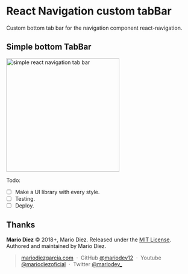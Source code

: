 # React Navigation custom tabBar

Custom bottom tab bar for the navigation component react-navigation.

## Simple bottom TabBar

<img src="https://i.imgur.com/tXijy0q.png" alt="simple react navigation tab bar" width="300"/>

Todo: 

- [ ] Make a UI library with every style.
- [ ] Testing.
- [ ] Deploy.

Thanks
------

**Mario Diez** © 2018+, Mario Diez. Released under the [MIT License].<br>
Authored and maintained by Mario Diez.

> [mariodiezgarcia.com](http://www.mariodiezgarcia.com) &nbsp;&middot;&nbsp;
> GitHub [@mariodev12](https://github.com/mariodev12) &nbsp;&middot;&nbsp;
> Youtube [@mariodiezoficial](https://www.youtube.com/channel/UCisGMoxaVxJMcbio2FBHORg) &nbsp;&middot;&nbsp;
> Twitter [@mariodev_](https://twitter.com/mariodev_)

[MIT License]: http://mit-license.org/
